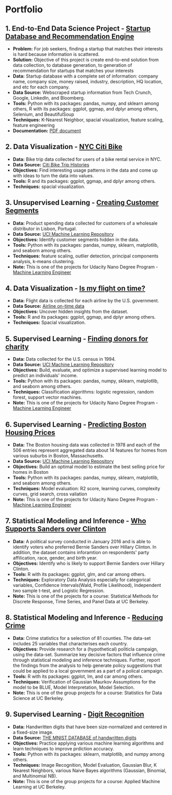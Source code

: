 # Portfolio

## 1. End-to-End Data Science Project - [Startup Database and Recommendation Engine](https://github.com/K-AlfredIwasaki/job_hunting_made_easy)
- **Problem:** For job seekers, finding a startup that matches their interests is hard because information is scattered.
- **Solution:** Objective of this project is create end-to-end solution from data collection, to database generation, to generation of recommendation for startups that matches your interests
- **Data:** Startup database with a complete set of information: company name, company size, money raised, industry, description, HQ location, and etc for each company.
- **Data Source:**  Webscraped startup information from Tech Crunch, Google, LinkedIn, and Bloomberg.
- **Tools:** Python with its packages: pandas, numpy, and sklearn among others, R with its packages: ggplot, ggmap, and dplyr among others, Selenium, and BeautifulSoup
- **Techniques:** K-Nearest Neighbor, spacial visualization, feature scaling, feature engineering
- **Documentation:** [PDF document](https://github.com/K-AlfredIwasaki/job_hunting_made_easy/blob/master/startup_db_recommendation.pdf)

## 2. Data Visualization - [NYC Citi Bike](https://github.com/K-AlfredIwasaki/Portfolio/tree/master/01_NYC_Citi_Bike)
- **Data:** Bike trip data collected for users of a bike rental service in NYC.
- **Data Source:**  [Citi Bike Trip Histories](https://www.citibikenyc.com/system-data)
- **Objectives:** Find interesting usage patterns in the data and come up with ideas to turn the data into values.
- **Tools:** R and its packages: ggplot, ggmap, and dplyr among others.
- **Techniques:** spacial visualization.

## 3. Unsupervised Learning - [Creating Customer Segments](https://github.com/K-AlfredIwasaki/Portfolio/tree/master/02_Customer_Segments)
- **Data:**  Product spending data collected for customers of a wholesale distributor in Lisbon, Portugal.
- **Data Source:**  [UCI Machine Learning Repository](https://archive.ics.uci.edu/ml/datasets/Wholesale+customers)
- **Objectives:**  Identify customer segments hidden in the data. 
- **Tools:**  Python with its packages: pandas, numpy, sklearn, matplotlib, and seaborn among others.
- **Techniques:**  feature scaling, outlier detection, principal components analysis, k-means clustering.
- **Note:** This is one of the projects for Udacity Nano Degree Program - [Machine Learning Engineer](https://www.udacity.com/nanodegree)

## 4. Data Visualization - [Is my flight on time?](https://github.com/K-AlfredIwasaki/Portfolio/tree/master/03_flight_analysis)
- **Data:** Flight data is collected for each airline by the U.S. government.
- **Data Source:**  [Airline on-time data](https://transtats.bts.gov/DL_SelectFields.asp?Table_ID=236&DB_Short_Name=On-Time)
- **Objectives:** Uncover hidden insights from the dataset.
- **Tools:** R and its packages: ggplot, ggmap, and dplyr among others.
- **Techniques:** Spacial visualization.

## 5. Supervised Learning - [Finding donors for charity](https://github.com/K-AlfredIwasaki/Portfolio/tree/master/04_finding_donors)
- **Data:** Data collected for the U.S. census in 1994.
- **Data Source:**  [UCI Machine Learning Repository](https://archive.ics.uci.edu/ml/datasets/Census+Income)
- **Objectives:** Build, evaluate, and optimize a supervised learning model to predict an individuals' income.
- **Tools:** Python with its packages: pandas, numpy, sklearn, matplotlib, and seaborn among others.
- **Techniques:** Classification algorithms: logistic regression, random forest, support vector machines.
- **Note:** This is one of the projects for Udacity Nano Degree Program - [Machine Learning Engineer](https://www.udacity.com/nanodegree)

## 6. Supervised Learning - [Predicting Boston Housing Prices](https://github.com/K-AlfredIwasaki/Portfolio/tree/master/05_Boston_Housing_Prices)
- **Data:** The Boston housing data was collected in 1978 and each of the 506 entries represent aggregated data about 14 features for homes from various suburbs in Boston, Massachusetts. 
- **Data Source:**  [UCI Machine Learning Repository](https://archive.ics.uci.edu/ml/datasets/housing)
- **Objectives:** Build an optimal model to estimate the best selling price for homes in Boston
- **Tools:** Python with its packages: pandas, numpy, sklearn, matplotlib, and seaborn among others.
- **Techniques:** Model evaluation: R2 score, learning curves, complexity curves, grid search, cross valiation
- **Note:** This is one of the projects for Udacity Nano Degree Program - [Machine Learning Engineer](https://www.udacity.com/nanodegree)

## 7. Statistical Modeling and Inference - [Who Supports Sanders over Clinton](https://github.com/K-AlfredIwasaki/Portfolio/tree/master/who_supports_Sanders)
- **Data:** A political survey conducted in January 2016 and is able to identify voters who preferred Bernie Sanders over Hillary Clinton. In addition, the dataset contains inforamtion on respondents' party affilication, race, gender, and birth year. 
- **Objectives:** Identify who is likely to support Bernie Sanders over Hillary Clinton.
- **Tools:** R with its packages: ggplot, glm, and car among others.
- **Techniques:** Exploratory Data Analysis especially for categorical variables, Confidence Intervals(Wald, Profile Likelihood), Independent two sample t-test, and Logistic Regression.
- **Note:** This is one of the projects for a course: Statistical Methods for Discrete Response, Time Series, and Panel Data at UC Berkeley.

## 8. Statistical Modeling and Inference - [Reducing Crime](https://github.com/K-AlfredIwasaki/Portfolio/tree/master/reducing_crime)
- **Data:** Crime statistics for a selection of 81 counties. The data-set includes 25 variables that characterises each country.
- **Objectives:** Provide research for a (hypothetical) politicla campaign, using the data-set. Summarize key decisive factors that influence crime through statistical modeling and inference techniques. Further, report the findings from the analysis to help generate policy suggestions that could be applied to a local government as a part of a polical campaign.
- **Tools:** R with its packages: ggplot, lm, and car among others.
- **Techniques:** Verification of Gaussian Maurkov Assumptions for the model to be BLUE, Model Interpretation, Model Selection.
- **Note:** This is one of the group projects for a course: Statistics for Data Science at UC Berkeley.

## 9. Supervised Learning - [Digit Recognition](https://github.com/K-AlfredIwasaki/Portfolio/tree/master/digit_recognition)
- **Data:** Handwritten digits that have been size-normalized and centered in a fixed-size image.
- **Data Source:**  [THE MNIST DATABASE of handwritten digits](http://yann.lecun.com/exdb/mnist/)
- **Objectives:** Practice applying various machine learning algorithms and learn techniques to improve prdiction accuracy.
- **Tools:** Python with its packages: sklearn, matplotlib, and numpy among others.
- **Techniques:**  Image Recognition, Model Evaluation, Gaussian Blur, K Nearest Neighbors, various Naive Bayes algorithms (Gaussian, Binomial, and Multinomial NB).
- **Note:** This is one of the group projects for a course: Applied Machine Learning at UC Berkeley.


